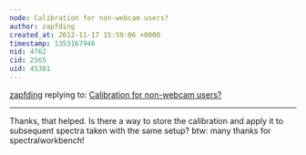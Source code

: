 ```yaml
---
node: Calibration for non-webcam users?
author: zapfding
created_at: 2012-11-17 15:59:06 +0000
timestamp: 1353167946
nid: 4762
cid: 2565
uid: 45301
---
```




[zapfding](../profile/zapfding) replying to: [Calibration for non-webcam users?](../notes/zapfding/11-3-2012/calibration-non-webcam-users)

----
Thanks, that helped. Is there a way to store the calibration and apply it to subsequent spectra taken with the same setup? btw: many thanks for spectralworkbench!